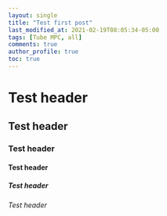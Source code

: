 ```yaml
---
layout: single
title: "Test first post"
last_modified_at: 2021-02-19T08:05:34-05:00
tags: [Tube MPC, all]
comments: true
author_profile: true
toc: true
---
```


# Test header
## Test header
### Test header
#### Test header
##### Test header
###### Test header
